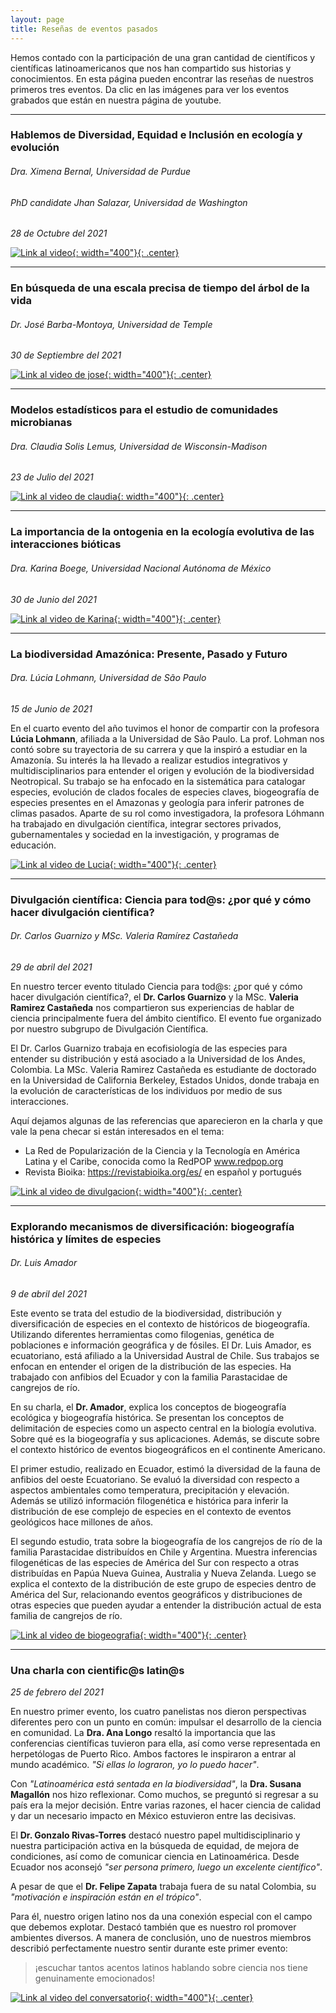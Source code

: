```yaml
---
layout: page
title: Reseñas de eventos pasados
---
```


Hemos contado con la participación de una gran cantidad de científicos y científicas latinoamericanos que nos han compartido sus historias y conocimientos.  En esta página pueden encontrar las reseñas de nuestros primeros tres eventos. Da clic en las imágenes para ver los eventos grabados que están en nuestra página de youtube.

****

### Hablemos de Diversidad, Equidad e Inclusión en ecología y evolución
###### Dra. Ximena Bernal, Universidad de Purdue
###### PhD candidate Jhan Salazar, Universidad de Washington
_28 de Octubre del 2021_

[![Link al video](/assets/img/charlas/dei.png){: width="400"}{: .center}](https://www.youtube.com/embed/8ntwA08hQko)

****

### En búsqueda de una escala precisa de tiempo del árbol de la vida
###### Dr. José Barba-Montoya, Universidad de Temple
_30 de Septiembre del 2021_

[![Link al video de jose](/assets/img/charlas/jose_barba.jpeg){: width="400"}{: .center}](https://www.youtube.com/embed/uHmd8fQD294)

****

### Modelos estadísticos para el estudio de comunidades microbianas
###### Dra. Claudia Solis Lemus, Universidad de Wisconsin-Madison
_23 de Julio del 2021_

[![Link al video de claudia](/assets/img/charlas/claudia_solis.png){: width="400"}{: .center}](https://www.youtube.com/embed/PKXf1W4bocQ)

****

### La importancia de la ontogenia en la ecología evolutiva de las interacciones bióticas
###### Dra. Karina Boege, Universidad Nacional Autónoma de México
_30 de Junio del 2021_

[![Link al video de Karina](/assets/img/charlas/karina_boege.png){: width="400"}{: .center}](https://www.youtube.com/embed/zlzcMp_DhuE)

****

### La biodiversidad Amazónica: Presente, Pasado y Futuro
###### Dra. Lúcia Lohmann, Universidad de São Paulo
_15 de Junio de 2021_

En el cuarto evento del año tuvimos el honor de compartir con la profesora **Lúcia Lohmann**, afiliada a la Universidad de São Paulo. La prof. Lohman nos contó sobre su trayectoria de su carrera y que la inspiró a estudiar en la Amazonía. Su interés la ha llevado a realizar estudios integrativos y multidisciplinarios para entender el origen y evolución de la biodiversidad Neotropical. Su trabajo se ha enfocado en la sistemática para catalogar especies, evolución de clados focales de especies claves, biogeografía de especies presentes en el Amazonas y geología para inferir patrones de climas pasados. Aparte de su rol como investigadora, la profesora Lóhmann ha trabajado en divulgación científica, integrar sectores privados, gubernamentales y sociedad en la investigación, y programas de educación.

[![Link al video de Lucia](/assets/img/charlas/lucia_lohmann.png){: width="400"}{: .center}](https://www.youtube.com/embed/Zbq44zqnX8w)

****

### Divulgación científica: Ciencia para tod@s: ¿por qué y cómo hacer divulgación científica?
###### Dr. Carlos Guarnizo y MSc. Valeria Ramírez Castañeda
_29 de abril del 2021_

En nuestro tercer evento titulado Ciencia para tod@s: ¿por qué y cómo hacer divulgación científica?, el **Dr. Carlos Guarnizo** y la MSc. **Valeria Ramirez Castañeda** nos compartieron sus experiencias de hablar de ciencia principalmente fuera del ámbito científico. El evento fue organizado por nuestro subgrupo de Divulgación Científica.

El Dr. Carlos Guarnizo trabaja en ecofisiología de las especies para entender su distribución y está asociado a la Universidad de los Andes, Colombia. La MSc. Valeria Ramirez Castañeda es estudiante de doctorado en la Universidad de California Berkeley, Estados Unidos, donde trabaja en la evolución de características de los individuos por medio de sus interacciones. 

Aquí dejamos algunas de las referencias que aparecieron en la charla y que vale la pena checar si están interesados en el tema:
* La Red de Popularización de la Ciencia y la Tecnología en América Latina y el Caribe, conocida como la RedPOP www.redpop.org
* Revista Bioika: https://revistabioika.org/es/ en español y portugués

[![Link al video de divulgacion](/assets/img/charlas/divulgacion.png){: width="400"}{: .center}](https://www.youtube.com/embed/f8W_qP9spgI)

****

### Explorando mecanismos de diversificación: biogeografía histórica y límites de especies
###### Dr. Luis Amador
_9 de abril del 2021_

Este evento se trata del estudio de la biodiversidad, distribución y diversificación de especies en el contexto de históricos de biogeografía. Utilizando diferentes herramientas como filogenias, genética de poblaciones e información geográfica y de fósiles. El Dr. Luis Amador, es ecuatoriano, está afiliado a la Universidad Austral de Chile. Sus trabajos se enfocan en entender el origen de la distribución de las especies. Ha trabajado con anfibios del Ecuador y con la familia Parastacidae de cangrejos de río.

En su charla, el **Dr. Amador**, explica los conceptos de biogeografía ecológica y biogeografía histórica.  Se presentan los conceptos de delimitación de especies como un aspecto central en la biología evolutiva. Sobre qué es la biogeografía y sus aplicaciones. Además, se discute sobre el contexto histórico de eventos biogeográficos en el continente Americano.

El primer estudio, realizado en Ecuador, estimó la diversidad de la fauna de anfibios del oeste Ecuatoriano. Se evaluó la diversidad con respecto a aspectos ambientales como temperatura, precipitación y elevación. Además se utilizó información filogenética e histórica para inferir la distribución de ese complejo de especies en el contexto de eventos geológicos hace millones de años.

El segundo estudio, trata sobre la biogeografía de los cangrejos de río de la familia Parastacidae distribuídos en Chile y Argentina. Muestra inferencias filogenéticas de las especies de América del Sur con respecto a otras distribuídas en Papúa Nueva Guinea, Australia y Nueva Zelanda. Luego se explica el contexto de la distribución de este grupo de especies dentro de América del Sur, relacionando eventos geográficos y distribuciones de otras especies que pueden ayudar a entender la distribución actual de esta familia de cangrejos de río.

[![Link al video de biogeografia](/assets/img/charlas/luis_amador.png){: width="400"}{: .center}](https://www.youtube.com/embed/4rHDrJ8HEZA)

****

### Una charla con cientific@s latin@s
_25 de febrero del 2021_

En nuestro primer evento, los cuatro panelistas nos dieron perspectivas diferentes pero con un punto en común: impulsar el desarrollo de la ciencia en comunidad.
La **Dra. Ana Longo** resaltó la importancia que las conferencias científicas tuvieron para ella, así como verse representada en herpetólogas de Puerto Rico. Ambos factores  le inspiraron a entrar al mundo académico. _"Si ellas lo lograron, yo lo puedo hacer"_.

Con _"Latinoamérica está sentada en la biodiversidad"_, la **Dra. Susana Magallón** nos hizo reflexionar. Como muchos, se preguntó si regresar a su país era la mejor decisión. Entre varias razones, el hacer ciencia de calidad y dar un necesario impacto en México estuvieron entre las decisivas.

El **Dr. Gonzalo Rivas-Torres** destacó nuestro papel multidisciplinario y nuestra participación activa en la búsqueda de equidad, de mejora de condiciones, así como de comunicar ciencia en Latinoamérica. Desde Ecuador nos aconsejó _"ser persona primero, luego un excelente científico"_.

A pesar de que el **Dr. Felipe Zapata** trabaja fuera de su natal Colombia, su _"motivación e inspiración están en el trópico"_. 

Para él, nuestro origen latino nos da una conexión especial con el campo que debemos explotar. Destacó también que es nuestro rol promover ambientes diversos.
A manera de conclusión, uno de nuestros miembros describió perfectamente nuestro sentir durante este primer evento: 
>¡escuchar tantos acentos latinos hablando sobre ciencia nos tiene genuinamente emocionados!

[![Link al video del conversatorio](/assets/img/charlas/evento_1.png){: width="400"}{: .center}](https://www.youtube.com/embed/Vg6TyqjS0dA)
